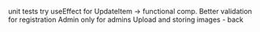 unit tests
try useEffect for UpdateItem -> functional comp.
Better validation for registration
Admin only for admins
Upload and storing images - back